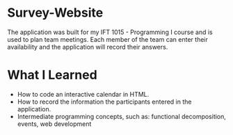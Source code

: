 # Survey-Website
The application was built for my IFT 1015 - Programming I course and is used to plan team meetings. Each member of the team can enter their availability and the application will record their answers. 

# What I Learned
* How to code an interactive calendar in HTML.
* How to record the information the participants entered in the application.
* Intermediate programming concepts, such as: functional decomposition, events, web development
